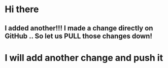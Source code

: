 # Hi there


## I added another!!! I made a change directly on GitHub .. So let us PULL those changes down!

# I will add another change and push it
